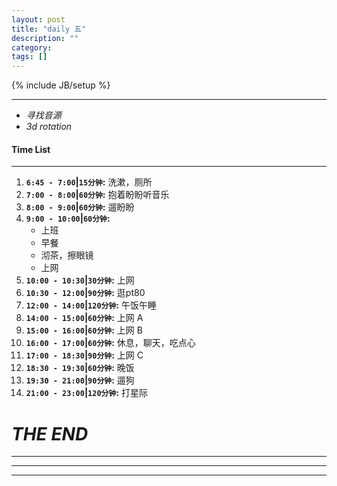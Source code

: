 ```yaml
---
layout: post
title: "daily 五"
description: ""
category: 
tags: []
---
```

{% include JB/setup %}
***
* *寻找音源*
* *3d rotation*

#### Time List
***
1. **`6:45 - 7:00`|`15分钟`:** 洗漱，厕所
2. **`7:00 - 8:00`|`60分钟`:** 抱着盼盼听音乐
3. **`8:00 - 9:00`|`60分钟`:** 遛盼盼
4. **`9:00 - 10:00`|`60分钟`:**
	* 上班
	* 早餐
	* 沏茶，擦眼镜
	* 上网
5. **`10:00 - 10:30`|`30分钟`:** 上网
6. **`10:30 - 12:00`|`90分钟`:** 逛pt80
7. **`12:00 - 14:00`|`120分钟`:** 午饭午睡
8. **`14:00 - 15:00`|`60分钟`:** 上网 A
9. **`15:00 - 16:00`|`60分钟`:** 上网 B
10. **`16:00 - 17:00`|`60分钟`:** 休息，聊天，吃点心
11. **`17:00 - 18:30`|`90分钟`:** 上网 C
12. **`18:30 - 19:30`|`60分钟`:** 晚饭
13. **`19:30 - 21:00`|`90分钟`:** 遛狗
14. **`21:00 - 23:00`|`120分钟`:** 打星际

# *THE END*
***
***
***
